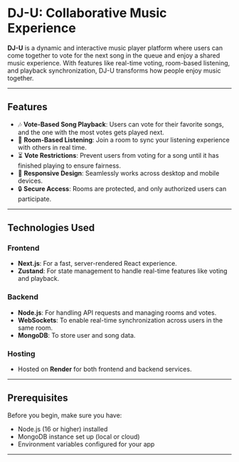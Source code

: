 # DJ-U: Collaborative Music Experience  

**DJ-U** is a dynamic and interactive music player platform where users can come together to vote for the next song in the queue and enjoy a shared music experience. With features like real-time voting, room-based listening, and playback synchronization, DJ-U transforms how people enjoy music together.  

---

## Features  

- 🎶 **Vote-Based Song Playback**: Users can vote for their favorite songs, and the one with the most votes gets played next.  
- 🎵 **Room-Based Listening**: Join a room to sync your listening experience with others in real time.  
- ⏳ **Vote Restrictions**: Prevent users from voting for a song until it has finished playing to ensure fairness.  
- 📱 **Responsive Design**: Seamlessly works across desktop and mobile devices.  
- 🔒 **Secure Access**: Rooms are protected, and only authorized users can participate.  

---

## Technologies Used  

### Frontend  
- **Next.js**: For a fast, server-rendered React experience.  
- **Zustand**: For state management to handle real-time features like voting and playback.  

### Backend  
- **Node.js**: For handling API requests and managing rooms and votes.  
- **WebSockets**: To enable real-time synchronization across users in the same room.  
- **MongoDB**: To store user and song data.  

### Hosting  
- Hosted on **Render** for both frontend and backend services.  

---

## Prerequisites  

Before you begin, make sure you have:  
- Node.js (16 or higher) installed  
- MongoDB instance set up (local or cloud)  
- Environment variables configured for your app  

---
